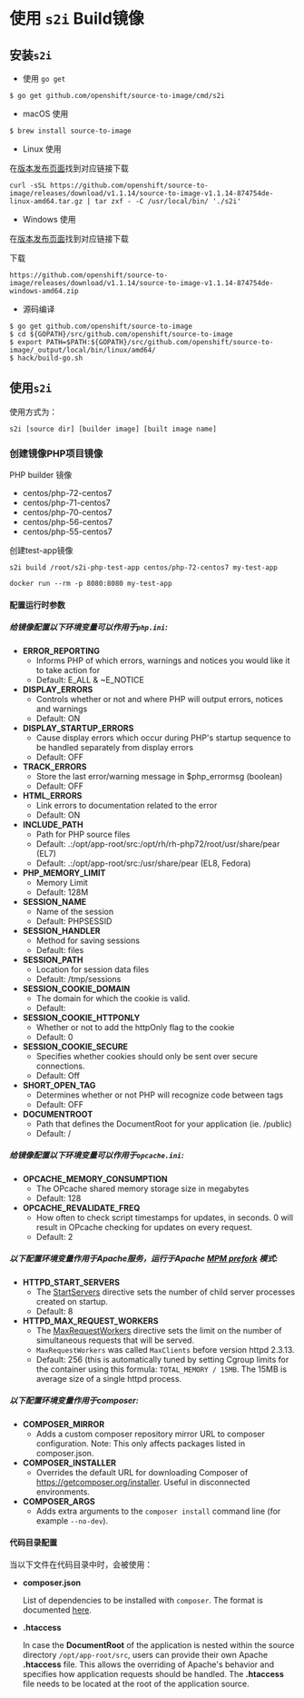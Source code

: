 # 使用 `s2i` Build镜像

## 安装`s2i`

- 使用 `go get`

```shell
$ go get github.com/openshift/source-to-image/cmd/s2i
```

- macOS 使用

```shell
$ brew install source-to-image
```

- Linux 使用

在[版本发布页面](https://github.com/openshift/source-to-image/releases)找到对应链接下载

```shell
curl -sSL https://github.com/openshift/source-to-image/releases/download/v1.1.14/source-to-image-v1.1.14-874754de-linux-amd64.tar.gz | tar zxf - -C /usr/local/bin/ './s2i'
```

- Windows 使用

在[版本发布页面](https://github.com/openshift/source-to-image/releases)找到对应链接下载

下载
```
https://github.com/openshift/source-to-image/releases/download/v1.1.14/source-to-image-v1.1.14-874754de-windows-amd64.zip
```

- 源码编译

```shell
$ go get github.com/openshift/source-to-image
$ cd ${GOPATH}/src/github.com/openshift/source-to-image
$ export PATH=$PATH:${GOPATH}/src/github.com/openshift/source-to-image/_output/local/bin/linux/amd64/
$ hack/build-go.sh
```

## 使用`s2i`

使用方式为：

```shell
s2i [source dir] [builder image] [built image name]
```

### 创建镜像PHP项目镜像

PHP builder 镜像

- centos/php-72-centos7
- centos/php-71-centos7
- centos/php-70-centos7
- centos/php-56-centos7
- centos/php-55-centos7

创建test-app镜像

```
s2i build /root/s2i-php-test-app centos/php-72-centos7 my-test-app

docker run --rm -p 8080:8080 my-test-app

```
#### 配置运行时参数

##### 给镜像配置以下环境变量可以作用于`php.ini`:
* **ERROR_REPORTING**
  * Informs PHP of which errors, warnings and notices you would like it to take action for
  * Default: E_ALL & ~E_NOTICE
* **DISPLAY_ERRORS**
  * Controls whether or not and where PHP will output errors, notices and warnings
  * Default: ON
* **DISPLAY_STARTUP_ERRORS**
  * Cause display errors which occur during PHP's startup sequence to be handled separately from display errors
  * Default: OFF
* **TRACK_ERRORS**
  * Store the last error/warning message in $php_errormsg (boolean)
  * Default: OFF
* **HTML_ERRORS**
  * Link errors to documentation related to the error
  * Default: ON
* **INCLUDE_PATH**
  * Path for PHP source files
  * Default: .:/opt/app-root/src:/opt/rh/rh-php72/root/usr/share/pear (EL7)
  * Default: .:/opt/app-root/src:/usr/share/pear (EL8, Fedora)
* **PHP_MEMORY_LIMIT**
  * Memory Limit
  * Default: 128M
* **SESSION_NAME**
  * Name of the session
  * Default: PHPSESSID
* **SESSION_HANDLER**
  * Method for saving sessions
  * Default: files
* **SESSION_PATH**
  * Location for session data files
  * Default: /tmp/sessions
* **SESSION_COOKIE_DOMAIN**
  * The domain for which the cookie is valid.
  * Default: 
* **SESSION_COOKIE_HTTPONLY**
  * Whether or not to add the httpOnly flag to the cookie
  * Default: 0
* **SESSION_COOKIE_SECURE**
  * Specifies whether cookies should only be sent over secure connections.
  * Default: Off
* **SHORT_OPEN_TAG**
  * Determines whether or not PHP will recognize code between <? and ?> tags
  * Default: OFF
* **DOCUMENTROOT**
  * Path that defines the DocumentRoot for your application (ie. /public)
  * Default: /

##### 给镜像配置以下环境变量可以作用于`opcache.ini`:
* **OPCACHE_MEMORY_CONSUMPTION**
  * The OPcache shared memory storage size in megabytes
  * Default: 128
* **OPCACHE_REVALIDATE_FREQ**
  * How often to check script timestamps for updates, in seconds. 0 will result in OPcache checking for updates on every request.
  * Default: 2

##### 以下配置环境变量作用于Apache服务，运行于Apache [MPM prefork](https://httpd.apache.org/docs/2.4/mod/mpm_common.html) 模式:

* **HTTPD_START_SERVERS**
  * The [StartServers](https://httpd.apache.org/docs/2.4/mod/mpm_common.html#startservers)
    directive sets the number of child server processes created on startup.
  * Default: 8
* **HTTPD_MAX_REQUEST_WORKERS**
  * The [MaxRequestWorkers](https://httpd.apache.org/docs/2.4/mod/mpm_common.html#maxrequestworkers)
    directive sets the limit on the number of simultaneous requests that will be served.
  * `MaxRequestWorkers` was called `MaxClients` before version httpd 2.3.13.
  * Default: 256 (this is automatically tuned by setting Cgroup limits for the container using this formula:
    `TOTAL_MEMORY / 15MB`. The 15MB is average size of a single httpd process.

##### 以下配置环境变量作用于composer:

* **COMPOSER_MIRROR**
  * Adds a custom composer repository mirror URL to composer configuration. Note: This only affects packages listed in composer.json.
* **COMPOSER_INSTALLER**
  * Overrides the default URL for downloading Composer of https://getcomposer.org/installer. Useful in disconnected environments.
* **COMPOSER_ARGS**
  * Adds extra arguments to the `composer install` command line (for example `--no-dev`).


#### 代码目录配置

当以下文件在代码目录中时，会被使用：

* **composer.json**

  List of dependencies to be installed with `composer`. The format is documented
  [here](https://getcomposer.org/doc/04-schema.md).


* **.htaccess**

  In case the **DocumentRoot** of the application is nested within the source directory `/opt/app-root/src`,
  users can provide their own Apache **.htaccess** file.  This allows the overriding of Apache's behavior and
  specifies how application requests should be handled. The **.htaccess** file needs to be located at the root
  of the application source.



